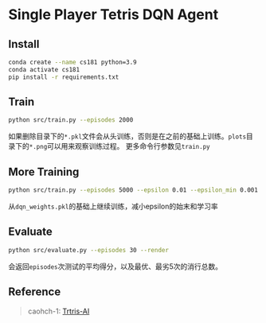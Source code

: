 # Single Player Tetris DQN Agent

## Install
```bash
conda create --name cs181 python=3.9
conda activate cs181
pip install -r requirements.txt
```

## Train
```bash
python src/train.py --episodes 2000
```
如果删除目录下的`*.pkl`文件会从头训练，否则是在之前的基础上训练。`plots`目录下的`*.png`可以用来观察训练过程。
更多命令行参数见`train.py`

## More Training
```bash
python src/train.py --episodes 5000 --epsilon 0.01 --epsilon_min 0.001  --target_update 1000 --lr 1e-5
```
从`dqn_weights.pkl`的基础上继续训练，减小epsilon的始末和学习率

## Evaluate
```bash
python src/evaluate.py --episodes 30 --render
```
会返回`episodes`次测试的平均得分，以及最优、最劣5次的消行总数。

## Reference

> caohch-1: [Trtris-AI](https://github.com/caohch-1/Tetris-AI)